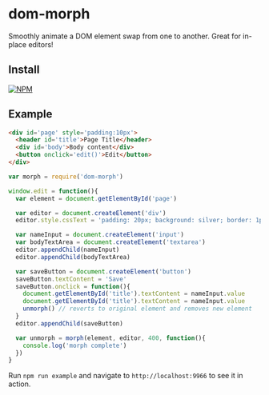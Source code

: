 dom-morph
===

Smoothly animate a DOM element swap from one to another. Great for in-place editors!

## Install

[![NPM](https://nodei.co/npm/dom-morph.png?compact=true)](https://nodei.co/npm/dom-morph/)

## Example

```html
<div id='page' style='padding:10px'>
  <header id='title'>Page Title</header>
  <div id='body'>Body content</div>
  <button onclick='edit()'>Edit</button>
</div>
```

```js
var morph = require('dom-morph')

window.edit = function(){
  var element = document.getElementById('page')

  var editor = document.createElement('div')
  editor.style.cssText = 'padding: 20px; background: silver; border: 1px solid gray'

  var nameInput = document.createElement('input')
  var bodyTextArea = document.createElement('textarea')
  editor.appendChild(nameInput)
  editor.appendChild(bodyTextArea)

  var saveButton = document.createElement('button')
  saveButton.textContent = 'Save'
  saveButton.onclick = function(){
    document.getElementById('title').textContent = nameInput.value
    document.getElementById('title').textContent = nameInput.value
    unmorph() // reverts to original element and removes new element
  }
  editor.appendChild(saveButton)

  var unmorph = morph(element, editor, 400, function(){
    console.log('morph complete')
  })
}
```

Run `npm run example` and navigate to `http://localhost:9966` to see it in action.